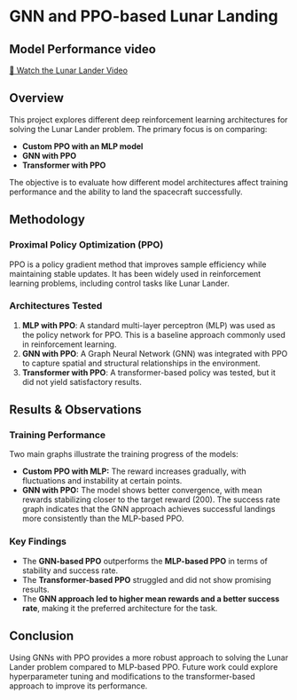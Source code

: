 # GNN and PPO-based Lunar Landing

## Model Performance video

[🎥 Watch the Lunar Lander Video](https://github.com/RajeshAndra/GNN-and-PPO-based-Lunar-Landing/raw/main/lunar_lander.mp4)

## Overview
This project explores different deep reinforcement learning architectures for solving the Lunar Lander problem. The primary focus is on comparing:

- **Custom PPO with an MLP model**
- **GNN with PPO**
- **Transformer with PPO**

The objective is to evaluate how different model architectures affect training performance and the ability to land the spacecraft successfully.

## Methodology

### Proximal Policy Optimization (PPO)
PPO is a policy gradient method that improves sample efficiency while maintaining stable updates. It has been widely used in reinforcement learning problems, including control tasks like Lunar Lander.

### Architectures Tested

1. **MLP with PPO**: A standard multi-layer perceptron (MLP) was used as the policy network for PPO. This is a baseline approach commonly used in reinforcement learning.
2. **GNN with PPO**: A Graph Neural Network (GNN) was integrated with PPO to capture spatial and structural relationships in the environment.
3. **Transformer with PPO**: A transformer-based policy was tested, but it did not yield satisfactory results.

## Results & Observations

### Training Performance
Two main graphs illustrate the training progress of the models:

- **Custom PPO with MLP:** The reward increases gradually, with fluctuations and instability at certain points.
- **GNN with PPO:** The model shows better convergence, with mean rewards stabilizing closer to the target reward (200). The success rate graph indicates that the GNN approach achieves successful landings more consistently than the MLP-based PPO.

### Key Findings
- The **GNN-based PPO** outperforms the **MLP-based PPO** in terms of stability and success rate.
- The **Transformer-based PPO** struggled and did not show promising results.
- The **GNN approach led to higher mean rewards and a better success rate**, making it the preferred architecture for the task.

## Conclusion
Using GNNs with PPO provides a more robust approach to solving the Lunar Lander problem compared to MLP-based PPO. Future work could explore hyperparameter tuning and modifications to the transformer-based approach to improve its performance.
